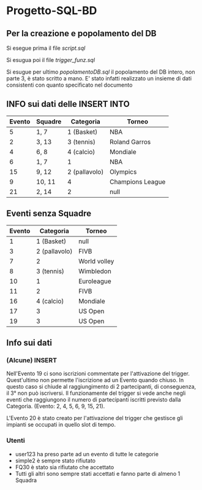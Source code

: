 # Progetto-SQL-BD
## Per la creazione e popolamento del DB
Si esegue prima il file _script.sql_

Si esugua poi il file _trigger_funz.sql_

Si esugue per ultimo _popolamentoDB.sql_
il popolamento del DB intero, non parte 3, è stato scritto a mano. E' stato infatti realizzato un insieme di dati consistenti con quanto specificato nel documento
  
## INFO sui dati delle INSERT INTO
|Evento	|Squadre	|Categoria	    |Torneo             |
|-------|-----------|---------------|-------------------|
|5      |1, 7	    |1 (Basket)	    |NBA                |
|2	    |3, 13	    |3 (tennis)	    |Roland Garros      |
|4	    |6, 8	    |4 (calcio)	    |Mondiale           |
|6	    |1, 7	    |1		        |NBA                |
|15	    |9, 12	    |2 (pallavolo)  |Olympics           |
|9	    |10, 11	    |4		        |Champions League   |
|21	    |2, 14	    |2		        |null               |


## Eventi senza Squadre

|Evento	|Categoria	   |Torneo      |
|-------|--------------|------------|
|1	    |1 (Basket)	   |null        |
|3	    |2 (pallavolo) |FIVB        |
|7	    |2 		       |World volley|
|8	    |3 (tennis)	   |Wimbledon   |
|10	    |1		       |Euroleague  |
|11	    |2		       |FIVB        |
|16	    |4 (calcio)	   |Mondiale    |
|17	    |3		       |US Open     |
|19	    |3		       |US Open     |


## Info sui dati
### (Alcune) INSERT

Nell'Evento 19 ci sono iscrizioni commentate per l'attivazione del trigger. Quest'ultimo non permette l'iscrizione ad un Evento quando chiuso. In questo caso si chiude al raggiungimento di 2 partecipanti, di conseguenza, il 3° non può iscriversi.
Il funzionamente del trigger si vede anche negli eventi che raggiungono il numero di partecipanti iscritti previsto dalla Categoria. (Evento: 2, 4, 5, 6, 9, 15, 21).

L'Evento 20 è stato creato per l'attivazione del trigger che gestisce gli impianti se occupati in quello slot di tempo.

### Utenti
- user123 ha preso parte ad un evento di tutte le categorie
- simple2 è sempre stato rifiutato
- FQ30 è stato sia rifiutato che accettato
- Tutti gli altri sono sempre stati accettati e fanno parte di almeno 1 Squadra